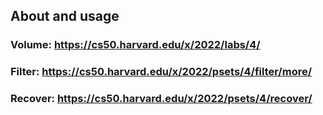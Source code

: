 ## About and usage

### Volume: https://cs50.harvard.edu/x/2022/labs/4/
### Filter: https://cs50.harvard.edu/x/2022/psets/4/filter/more/
### Recover: https://cs50.harvard.edu/x/2022/psets/4/recover/
